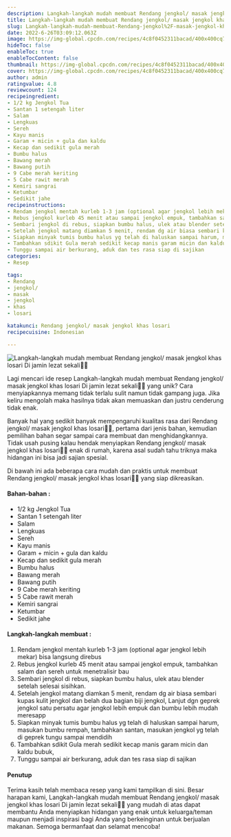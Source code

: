 ```yaml
---
description: Langkah-langkah mudah membuat Rendang jengkol/ masak jengkol khas losari Di jamin lezat sekali"
title: Langkah-langkah mudah membuat Rendang jengkol/ masak jengkol khas losari Di jamin lezat sekali
slug: Langkah-langkah-mudah-membuat-Rendang-jengkol%2F-masak-jengkol-khas-losari-Di-jamin-lezat-sekali
date: 2022-6-26T03:09:12.063Z
image: https://img-global.cpcdn.com/recipes/4c8f0452311bacad/400x400cq70/photo.jpg
hideToc: false
enableToc: true
enableTocContent: false
thumbnail: https://img-global.cpcdn.com/recipes/4c8f0452311bacad/400x400cq70/photo.jpg
cover: https://img-global.cpcdn.com/recipes/4c8f0452311bacad/400x400cq70/photo.jpg
author: admin
ratingvalue: 4.8
reviewcount: 124
recipeingredient:
- 1/2 kg Jengkol Tua
- Santan 1 setengah liter
- Salam
- Lengkuas
- Sereh
- Kayu manis
- Garam + micin + gula dan kaldu
- Kecap dan sedikit gula merah
- Bumbu halus
- Bawang merah
- Bawang putih
- 9 Cabe merah keriting
- 5 Cabe rawit merah
- Kemiri sangrai
- Ketumbar
- Sedikit jahe
recipeinstructions:
- Rendam jengkol mentah kurleb 1-3 jam (optional agar jengkol lebih mekar) bisa langsung direbus
- Rebus jengkol kurleb 45 menit atau sampai jengkol empuk, tambahkan salam dan sereh untuk menetralisir bau
- Sembari jengkol di rebus, siapkan bumbu halus, ulek atau blender setelah selesai sisihkan.
- Setelah jengkol matang diamkan 5 menit, rendam dg air biasa sembari kupas kulit jengkol dan belah dua bagian biji jengkol, Lanjut dgn geprek jengkol satu persatu agar jengkol lebih empuk dan bumbu lebih mudah meresapp
- Siapkan minyak tumis bumbu halus yg telah di haluskan sampai harum, masukan bumbu rempah, tambahkan santan, masukan jengkol yg telah di geprek tungu sampai mendidih
- Tambahkan sdikit Gula merah sedikit kecap manis garam micin dan kaldu bubuk,
- Tunggu sampai air berkurang, aduk dan tes rasa siap di sajikan
categories:
- Resep

tags:
- Rendang
- jengkol/
- masak
- jengkol
- khas
- losari

katakunci: Rendang jengkol/ masak jengkol khas losari
recipecuisine: Indonesian

---
```


![Langkah-langkah mudah membuat Rendang jengkol/ masak jengkol khas losari Di jamin lezat sekali👩‍🍳](https://img-global.cpcdn.com/recipes/4c8f0452311bacad/400x400cq70/photo.jpg)

Lagi mencari ide resep Langkah-langkah mudah membuat Rendang jengkol/ masak jengkol khas losari Di jamin lezat sekali👩‍🍳 yang unik? Cara menyiapkannya memang tidak terlalu sulit namun tidak gampang juga. Jika keliru mengolah maka hasilnya tidak akan memuaskan dan justru cenderung tidak enak.

Banyak hal yang sedikit banyak mempengaruhi kualitas rasa dari Rendang jengkol/ masak jengkol khas losari👩‍🍳, pertama dari jenis bahan, kemudian pemilihan bahan segar sampai cara membuat dan menghidangkannya. Tidak usah pusing kalau hendak menyiapkan Rendang jengkol/ masak jengkol khas losari👩‍🍳 enak di rumah, karena asal sudah tahu triknya maka hidangan ini bisa jadi sajian spesial.

Di bawah ini ada beberapa cara mudah dan praktis untuk membuat Rendang jengkol/ masak jengkol khas losari👩‍🍳 yang siap dikreasikan.

<!--inarticleads1-->

#### Bahan-bahan :

- 1/2 kg Jengkol Tua
- Santan 1 setengah liter
- Salam
- Lengkuas
- Sereh
- Kayu manis
- Garam + micin + gula dan kaldu
- Kecap dan sedikit gula merah
- Bumbu halus
- Bawang merah
- Bawang putih
- 9 Cabe merah keriting
- 5 Cabe rawit merah
- Kemiri sangrai
- Ketumbar
- Sedikit jahe

<!--inarticleads2-->

#### Langkah-langkah membuat :

1. Rendam jengkol mentah kurleb 1-3 jam (optional agar jengkol lebih mekar) bisa langsung direbus
1. Rebus jengkol kurleb 45 menit atau sampai jengkol empuk, tambahkan salam dan sereh untuk menetralisir bau
1. Sembari jengkol di rebus, siapkan bumbu halus, ulek atau blender setelah selesai sisihkan.
1. Setelah jengkol matang diamkan 5 menit, rendam dg air biasa sembari kupas kulit jengkol dan belah dua bagian biji jengkol, Lanjut dgn geprek jengkol satu persatu agar jengkol lebih empuk dan bumbu lebih mudah meresapp
1. Siapkan minyak tumis bumbu halus yg telah di haluskan sampai harum, masukan bumbu rempah, tambahkan santan, masukan jengkol yg telah di geprek tungu sampai mendidih
1. Tambahkan sdikit Gula merah sedikit kecap manis garam micin dan kaldu bubuk,
1. Tunggu sampai air berkurang, aduk dan tes rasa siap di sajikan

#### Penutup

Terima kasih telah membaca resep yang kami tampilkan di sini. Besar harapan kami, Langkah-langkah mudah membuat Rendang jengkol/ masak jengkol khas losari Di jamin lezat sekali👩‍🍳 yang mudah di atas dapat membantu Anda menyiapkan hidangan yang enak untuk keluarga/teman maupun menjadi inspirasi bagi Anda yang berkeinginan untuk berjualan makanan. Semoga bermanfaat dan selamat mencoba!